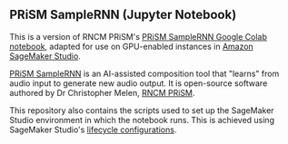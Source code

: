 ## PRiSM SampleRNN (Jupyter Notebook)

This is a version of RNCM PRiSM's [PRiSM SampleRNN Google Colab notebook](https://colab.research.google.com/gist/relativeflux/10573e9e1b10b1ff45e3a00099259741/prism-samplernn.ipynb#scrollTo=II4WuZilwzWB), adapted for use on GPU-enabled instances in [Amazon SageMaker Studio](https://aws.amazon.com/sagemaker/studio/).

[PRiSM SampleRNN](https://www.rncm.ac.uk/research/research-centres-rncm/prism/prism-collaborations/prism-samplernn/) is an AI-assisted composition tool that "learns" from audio input to generate new audio output. It is open-source software authored by Dr Christopher Melen, [RNCM PRiSM](https://www.rncm.ac.uk/research/research-centres-rncm/prism/).

This repository also contains the scripts used to set up the SageMaker Studio environment in which the notebook runs. This is achieved using SageMaker Studio's [lifecycle configurations](https://aws.amazon.com/blogs/machine-learning/customize-amazon-sagemaker-studio-using-lifecycle-configurations/).
